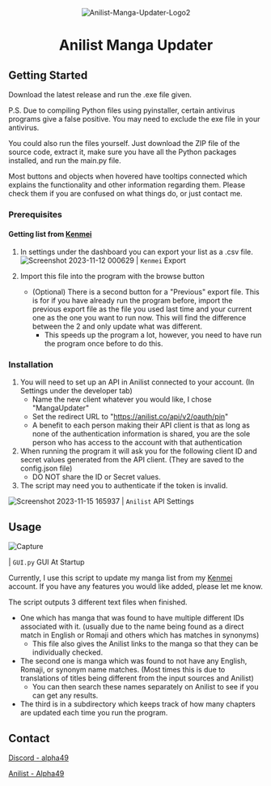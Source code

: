 <center>

![Anilist-Manga-Updater-Logo2](https://github.com/RLAlpha49/Anilist-Manga-Updater/assets/75044176/80dad30b-982d-4bbe-a66c-72f351757701)

# Anilist Manga Updater

</center>

## Getting Started

Download the latest release and run the .exe file given.

P.S. Due to compiling Python files using pyinstaller, certain antivirus programs give a false positive. You may need to exclude the exe file in your antivirus.

You could also run the files yourself. Just download the ZIP file of the source code, extract it, make sure you have all the Python packages installed, and run the main.py file.

Most buttons and objects when hovered have tooltips connected which explains the functionality and other information regarding them. Please check them if you are confused on what things do, or just contact me.

### Prerequisites

#### Getting list from [Kenmei](https://www.kenmei.co)

1. In settings under the dashboard you can export your list as a .csv file.
   ![Screenshot 2023-11-12 000629](https://github.com/RLAlpha49/Anilist-Manga-Updater/assets/75044176/07e7da8e-8e6c-44c7-85a8-4117fab05afb)
   | `Kenmei` Export

2. Import this file into the program with the browse button
    - (Optional) There is a second button for a "Previous" export file. This is for if you have already run the program before, import the previous export file as the file you used last time and your current one as the one you want to run now. This will find the difference between the 2 and only update what was different.
       - This speeds up the program a lot, however, you need to have run the program once before to do this.

### Installation

1. You will need to set up an API in Anilist connected to your account. (In Settings under the developer tab)
    - Name the new client whatever you would like, I chose "MangaUpdater"
    - Set the redirect URL to "<https://anilist.co/api/v2/oauth/pin>"
    - A benefit to each person making their API client is that as long as none of the authentication information is shared, you are the sole person who has access to the account with that authentication
2. When running the program it will ask you for the following client ID and secret values generated from the API client. (They are saved to the config.json file)
    - DO NOT share the ID or Secret values.
3. The script may need you to authenticate if the token is invalid.

![Screenshot 2023-11-15 165937](https://github.com/RLAlpha49/Anilist-Manga-Updater/assets/75044176/4b69cf6f-a98c-4dbc-ad03-bab83c9a8d35)
| `Anilist` API Settings

<!-- USAGE EXAMPLES -->
## Usage

![Capture](https://github.com/RLAlpha49/Anilist-Manga-Updater/assets/75044176/7f5273fb-a305-4ac9-8251-e61b26bebe97)

| `GUI.py` GUI At Startup

Currently, I use this script to update my manga list from my [Kenmei](https://www.kenmei.co) account.
If you have any features you would like added, please let me know.

The script outputs 3 different text files when finished.

- One which has manga that was found to have multiple different IDs associated with it. (usually due to the name being found as a direct match in English or Romaji and others which has matches in synonyms)
  - This file also gives the Anilist links to the manga so that they can be individually checked.
- The second one is manga which was found to not have any English, Romaji, or synonym name matches. (Most times this is due to translations of titles being different from the input sources and Anilist)
  - You can then search these names separately on Anilist to see if you can get any results.
- The third is in a subdirectory which keeps track of how many chapters are updated each time you run the program.

<!-- CONTACT -->
## Contact

[Discord - alpha49](https://discordid.netlify.app/?id=251479989378220044)

[Anilist - Alpha49](https://anilist.co/user/Alpha49/)
